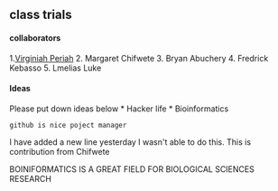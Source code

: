 ## class trials

#### collaborators
1.[Virginiah Periah](https://github.com/virginiah894)
2. Margaret Chifwete
3. Bryan Abuchery
4. Fredrick Kebasso
5. Lmelias Luke

#### Ideas
Please put down ideas below
     * Hacker life
     * Bioinformatics
     
     
     
    github is nice poject manager 

I have added a new line yesterday I wasn't able to do this.
This is contribution from Chifwete

BOINIFORMATICS IS A GREAT FIELD FOR BIOLOGICAL SCIENCES RESEARCH
